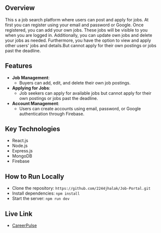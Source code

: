 ## Overview
This s a job search platform where users can post and apply for jobs. At first you can register using your email and password or Google. Once registered, you can add your own jobs. These jobs will be visible to you when you are logged in. Additionally, you can update own jobs and delete your jobs as needed. Furthermore, you have the option to view and apply other users' jobs and details.But cannot apply for their own postings or jobs past the deadline.
## Features
- **Job Management**:
  - Buyers can add, edit, and delete their own job postings.
- **Applying for Jobs**:
  - Job seekers can apply for available jobs but cannot apply for their own postings or jobs past the deadline.
- **Account Management**:
  - Users can create accounts using email, password, or Google authentication through Firebase.


## Key Technologies
- React.js
- Node.js
- Express.js
- MongoDB
- Firebase

## How to Run Locally
- Clone the repository: `https://github.com/2244jhalak/Job-Portal.git`
- Install dependencies: `npm install`
- Start the server: `npm run dev`

## Live Link
- [CareerPulse](https://b9a11-client-side-2244jhalak.web.app/)
